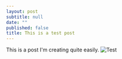 ```yaml
---
layout: post
subtitle: null
date: ""
published: false
title: This is a test post
---
```


This is a post I'm creating quite easily. 
![Test]({{site.baseurl}}/img/libertys_owl_logo.png)


